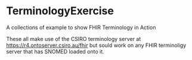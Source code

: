 # TerminologyExercise

A collections of example to show FHIR Terminology in Action

These all make use of the CSIRO terminology server at https://r4.ontoserver.csiro.au/fhir but sould work on any FHIR terminoligy server that has SNOMED loaded onto it.
